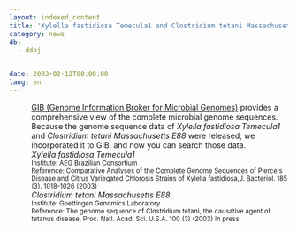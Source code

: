 ```yaml
---
layout: indexed_content
title: 'Xylella fastidiosa Temecula1 and Clostridium tetani Massachusetts E88 were added to GIB'
category: news
db:
  - ddbj


date: 2003-02-12T00:00:00
lang: en
---
```


<html>
<dd><a href="/services/past-services-e.html#gib">GIB (Genome Information Broker for Microbial Genomes)</a> provides a comprehensive view of the complete microbial genome sequences. Because the genome sequence data of <i>Xylella fastidiosa Temecula1</i> and <i>Clostridium tetani Massachusetts E88</i> were released, we incorporated it to GIB, and now you can search those data.<br>
<dd><i>Xylella fastidiosa Temecula1</i><br>
<dd><small>Institute: AEG Brazilian Consortium</small><br>
<dd><small>Reference: Comparative Analyses of the Complete Genome Sequences of Pierce's Disease and Citrus Variegated Chlorosis Strains of Xylella fastidiosa,J. Bacteriol. 185 (3), 1018-1026 (2003)</small><br>
<dd><i>Clostridium tetani Massachusetts E88</i><br>
<dd><small>Institute: Goettingen Genomics Laboratory</small><br>
<dd><small>Reference: The genome sequence of Clostridium tetani, the causative agent of tetanus disease, Proc. Natl. Acad. Sci. U.S.A. 100 (3) (2003) In press</small></dd>
</dd>
</dd>
</dd>
</dd>
</dd>
</dd>
</html>
